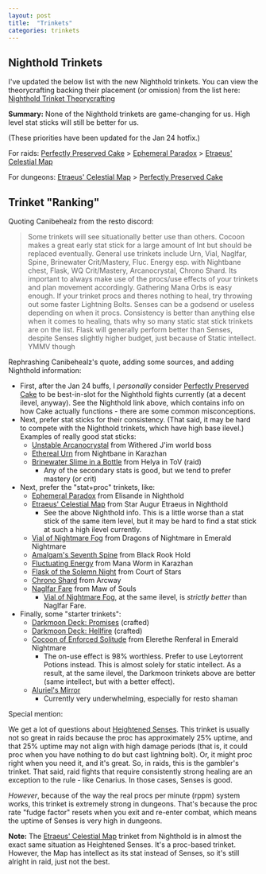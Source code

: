 ```yaml
---
layout: post
title:  "Trinkets"
categories: trinkets
---
```


## Nighthold Trinkets

I've updated the below list with the new Nighthold trinkets. You can view the theorycrafting backing their placement (or
omission) from the list here: [Nighthold Trinket Theorycrafting](/nighthold-trinkets)

**Summary:** None of the Nighthold trinkets are game-changing for us. High level stat sticks will still be better for
us.

(These priorities have been updated for the Jan 24 hotfix.)

For raids:  [Perfectly Preserved Cake][cake] > [Ephemeral Paradox][paradox] > [Etraeus' Celestial Map][map]

For dungeons: [Etraeus' Celestial Map][map] > [Perfectly Preserved Cake][cake]

## Trinket "Ranking"

Quoting Canibehealz from the resto discord:

> Some trinkets will see situationally better use than others. Cocoon makes a great early stat stick for a large amount of
> Int but should be replaced eventually. General use trinkets include Urn, Vial, Naglfar, Spine, Brinewater Crit/Mastery,
> Fluc. Energy esp. with Nightbane chest, Flask, WQ Crit/Mastery, Arcanocrystal, Chrono Shard. Its important to always
> make use of the procs/use effects of your trinkets and plan movement accordingly. Gathering Mana Orbs is easy enough. If
> your trinket procs and theres nothing to heal, try throwing out some faster Lightning Bolts. Senses can be a
> godsend or useless depending on when it procs. Consistency is better than anything else when it comes to healing, thats
> why so many static stat stick trinkets are on the list.  Flask will generally perform better than Senses, despite Senses
> slightly higher budget, just because of Static intellect. YMMV though

Rephrashing Canibehealz's quote, adding some sources, and adding Nighthold information:

- First, after the Jan 24 buffs, I *personally* consider [Perfectly Preserved Cake][cake] to be best-in-slot for the
  Nighthold fights currently (at a decent ilevel, anyway). See the Nighthold link above, which contains info on how
  Cake actually functions - there are some common misconceptions.
- Next, prefer stat sticks for their consistency. (That said, it may be hard to compete with the Nighthold trinkets,
  which have high base ilevel.) Examples of really good stat sticks:
    * [Unstable Arcanocrystal](http://www.wowhead.com/item=141482/) from Withered J'im world boss
    * [Ethereal Urn](http://www.wowhead.com/item=142166/) from Nightbane in Karazhan
    * [Brinewater Slime in a Bottle](http://www.wowhead.com/item=142507/brinewater-slime-in-a-bottle&bonus=605:1497)
      from Helya in ToV (raid) 
        + Any of the secondary stats is good, but we tend to prefer mastery (or crit)
- Next, prefer the "stat+proc" trinkets, like:
    * [Ephemeral Paradox][paradox] from Elisande in Nighthold
    * [Etraeus' Celestial Map][map] from Star Augur Etraeus in Nighthold
        + See the above Nighthold info. This is a little worse than a stat stick of the same item level, but it may
          be hard to find a stat stick at such a high ilevel currently.
    * [Vial of Nightmare Fog][vial] from Dragons of Nightmare in Emerald Nightmare
    * [Amalgam's Seventh Spine](http://www.wowhead.com/item=136714/amalgams-seventh-spine&bonus=1532:1727) from
      Black Rook Hold
    * [Fluctuating Energy](http://www.wowhead.com/item=142162/fluctuating-energy) from Mana Worm in Karazhan
    * [Flask of the Solemn Night](http://www.wowhead.com/item=137484/flask-of-the-solemn-night&bonus=1532:1727) from
      Court of Stars
    * [Chrono Shard](http://www.wowhead.com/item=137419/chrono-shard&bonus=1532:1727) from Arcway
    * [Naglfar Fare](http://www.wowhead.com/item=133645/naglfar-fare&bonus=1532:1727) from Maw of Souls
        + [Vial of Nightmare Fog][vial], at the same ilevel, is *strictly better* than Naglfar Fare.
- Finally, some "starter trinkets":
    * [Darkmoon Deck: Promises](http://www.wowhead.com/item=128710/darkmoon-deck-promises&bonus=670:1482) (crafted)
    * [Darkmoon Deck: Hellfire](http://www.wowhead.com/item=128709/darkmoon-deck-hellfire&bonus=670:1482) (crafted)
    * [Cocoon of Enforced Solitude](http://www.wowhead.com/item=139322/cocoon-of-enforced-solitude&bonus=1805) from
      Elerethe Renferal in Emerald Nightmare
        + The on-use effect is 98% worthless. Prefer to use Leytorrent Potions instead. This is almost solely for
          static intellect. As a result, at the same ilevel, the Darkmoon trinkets above are better (same intellect,
          but with a better effect).
    * [Aluriel's Mirror][mirror]
        + Currently very underwhelming, especially for resto shaman

Special mention:

We get a lot of questions about [Heightened Senses][senses].  This trinket is usually not so great in raids because the
proc has approximately 25% uptime, and that 25% uptime may not align with high damage periods (that is, it could proc
when you have nothing to do but cast lightning bolt). Or, it might proc right when you need it, and it's great. So, in
raids, this is the gambler's trinket. That said, raid fights that require consistently strong healing are an exception
to the rule - like Cenarius. In those cases, Senses is good.

*However*, because of the way the real procs per minute (rppm) system works, this trinket is extremely strong in
dungeons. That's because the proc rate "fudge factor" resets when you exit and re-enter combat, which means the uptime
of Senses is very high in dungeons. 

**Note:** The [Etraeus' Celestial Map][map] trinket from Nighthold is in almost the exact same situation as Heightened
Senses. It's a proc-based trinket. However, the Map has intellect as its stat instead of Senses, so it's still alright
in raid, just not the best.

[map]: http://www.wowhead.com/item=140803/etraeus-celestial-map&bonus=3518
[paradox]: http://www.wowhead.com/item=140805/ephemeral-paradox&bonus=3518
[cake]: http://www.wowhead.com/item=140793/perfectly-preserved-cake&bonus=3445
[mirror]: http://www.wowhead.com/item=140795/aluriels-mirror&bonus=3518
[vial]: http://www.wowhead.com/item=138222/vial-of-nightmare-fog&bonus=1806
[senses]: http://www.wowhead.com/item=139330/heightened-senses&bonus=1806
